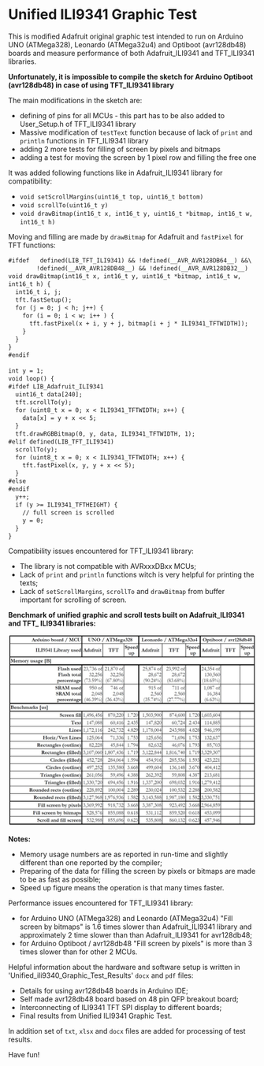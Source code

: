 # Unified ILI9341 Graphic Test

This is modified Adafruit original graphic test intended to run on Arduino UNO (ATMega328), Leonardo (ATMega32u4) and Optiboot (avr128db48) boards and measure performance of both Adafruit\_ILI9341 and TFT\_ILI9341 libraries.

**Unfortunately, it is impossible to compile the sketch for Arduino Optiboot (avr128db48) in case of using TFT\_ILI9341 library**

The main modifications in the sketch are:

 * defining of pins for all MCUs - this part has to be also added to User_Setup.h of TFT\_ILI9341 library
 * Massive modification of `testText` function because of lack of `print` and `println` functions in TFT\_ILI9341 library  
 * adding 2 more tests for filling of screen by pixels and bitmaps
 * adding a test for moving the screen by 1 pixel row and filling the free one

It was added following functions like in Adafruit\_ILI9341 library for compatibility:

 * `void setScrollMargins(uint16_t top, uint16_t bottom)`
 * `void scrollTo(uint16_t y)`
 * `void drawBitmap(int16_t x, int16_t y, uint16_t *bitmap, int16_t w, int16_t h)`


Moving and filling are made by `drawBitmap` for Adafruit and `fastPixel` for TFT functions:


    #ifdef 	 defined(LIB_TFT_ILI9341) && !defined(__AVR_AVR128DB64__) &&\
			!defined(__AVR_AVR128DB48__) && !defined(__AVR_AVR128DB32__)
	void drawBitmap(int16_t x, int16_t y, uint16_t *bitmap, int16_t w, int16_t h) {
	  int16_t i, j;
	  tft.fastSetup();
	  for (j = 0; j < h; j++) {
	    for (i = 0; i < w; i++ ) {
	      tft.fastPixel(x + i, y + j, bitmap[i + j * ILI9341_TFTWIDTH]);
	    }
	  }
	}
	#endif

 	int y = 1;
	void loop() {
	#ifdef LIB_Adafruit_ILI9341
 	  uint16_t data[240];
	  tft.scrollTo(y);
	  for (uint8_t x = 0; x < ILI9341_TFTWIDTH; x++) {
	    data[x] = y + x << 5;
	  }
	  tft.drawRGBBitmap(0, y, data, ILI9341_TFTWIDTH, 1);
	#elif defined(LIB_TFT_ILI9341)
	  scrollTo(y);
	  for (uint8_t x = 0; x < ILI9341_TFTWIDTH; x++) {
	    tft.fastPixel(x, y, y + x << 5);
	  }
	#else
	#endif
	  y++;
	  if (y >= ILI9341_TFTHEIGHT) {
	    // full screen is scrolled
	    y = 0;
	  }
	}

Compatibility issues encountered for TFT\_ILI9341 library:

 * The library is not compatible with AVRxxxDBxx MCUs;
 * Lack of `print` and `println` functions witch is very helpful for printing the texts;
 * Lack of `setScrollMargins`, `scrollTo` and `drawBitmap` from buffer important for scrolling of screen.

**Benchmark of unified graphic and scroll tests built on Adafruit_ILI9341 and TFT_ ILI9341 libraries:**

![image](UniedTestResuls.jpg)

**Notes:**

 * Memory usage numbers are as reported in run-time and slightly different than one reported by the compiler;
 * Preparing of the data for filling the screen by pixels or bitmaps are made to be as fast as possible;
 * Speed up figure means the operation is that many times faster.

Performance issues encountered for TFT\_ILI9341 library: 

 * for Arduino UNO (ATMega328) and Leonardo (ATMega32u4) "Fill screen by bitmaps" is 1.6 times slower than Adafruit_ILI9341 library and approximately 2 time slower than than Adafruit_ILI9341 for avr128db48;
 * for Arduino Optiboot / avr128db48 "Fill screen by pixels" is more than 3 times slower than for other 2 MCUs.

Helpful information about the hardware and software setup is written in 'Unified_ili9340_Graphic_Test_Results' `docx` and `pdf` files:

 * Details for using avr128db48 boards in Arduino IDE;   
 * Self made avr128db48 board based on 48 pin QFP breakout board;
 * Interconnecting of ILI9341 TFT SPI display to different boards;
 * Final results from Unified ILI9341 Graphic Test.

In addition set of `txt`, `xlsx` and `docx` files are added for processing of test results. 

Have fun!
